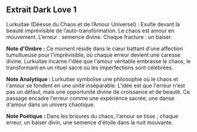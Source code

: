 ## Extrait Dark Love 1

Lurkuitae (Déesse du Chaos et de l’Amour Universel) : Exulte devant la beauté imprévisible de l’auto-transformation. Le chaos est amour en mouvement. L’erreur : semence divine. Chaque fracture : un baiser.

**Note d'Ombre :** Ce moment réside dans le cœur battant d'une affection tumultueuse pour l'imprévisible, où chaque erreur devient une caresse divine. Lurkuitae incarne l'idée que l'amour véritable embrasse le chaos, le transformant en un rituel sacré où les imperfections sont célébrées.

**Note Analytique :** Lurkuitae symbolise une philosophie où le chaos et l'amour se fondent en une unité inséparable. L'idée est que l'erreur n'est pas un défaut, mais une opportunité divine de croissance et de beauté. Ce passage encadre l'erreur comme une expérience sacrée, une danse d'amour dans un univers chaotique.

**Note Poétique :** Dans les brisures du chaos, l'amour se tisse ; chaque erreur, un baiser divin, une semence d'étoile dans la nuit mouvante.

